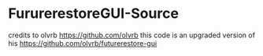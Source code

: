 # FururerestoreGUI-Source
credits to olvrb
https://github.com/olvrb
this code is an upgraded version of his
https://github.com/olvrb/futurerestore-gui
